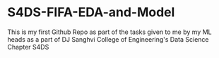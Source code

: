 # S4DS-FIFA-EDA-and-Model
This is my first Github Repo as part of the tasks given to me by my ML heads as a part of DJ Sanghvi College of Engineering's Data Science Chapter S4DS
